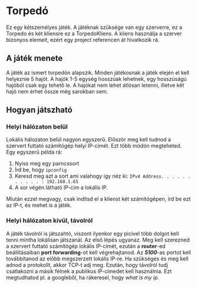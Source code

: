 # Torpedó
Ez egy kétszemélyes játék. A játéknak szüksége van egy szerverre, ez a Torpedo és két kliensre ez a TorpedoKliens. A kliens használja a szerver bizonyos elemeit, ezért egy project referencen át hivatkozik rá.
## A játék menete
A játék az ismert torpedón alapszik. Minden játékosnak a játék elején el kell helyeznie 5 hajót. A hajók 1-5 egység hosszúak lehetnek, egy hosszúságú hajóból csak egy tehető le. A hajókat nem lehet átlósan letenni, illetve két hajó nem érhet össze még sarokban sem.
## Hogyan játszható
### Helyi hálózaton belül
Lokális hálozaton belül nagyon egyszerű. Először meg kell tudnod a szervert futtató számítógép helyi IP-címét. Ezt több módón megteheted. Egy egyszerű példa rá:
1. Nyiss meg egy parncssort
2. Írd be, hogy `ipconfig`
3. Keresd meg azt a sort ami valahogy így néz ki: `IPv4 Address. . . . . . . . . . . : 192.168.1.65`
4. A sor végén látható IP-cím a lokális IP.

Miután ezzel megvagy, csak indítsd el a klienst két számítógépen, írd be ezt az IP-t, és mehet is a játék.
### Helyi hálózaton kívül, távolról
A játék távolról is játszahtó, viszont ilyenkor egy picivel több dolgot kell tenni mintha lokálisan játszanál. Az első lépés ugyanaz. Meg kell szerezned a szervert futtató számítógép lokális IP-címét, ezután a **router**-ed beállításaiban **port forwarding**-ot kell végrehajtanod. Az **_5100_**-as portot kell továbbítanod az előbb megszerzett lokális IP-re. Ha szükséges és meg kell adnod a protokollt, akkor TCP-t adj meg. Ezután, hogy távolról tudj csatlakozni a másik félnek a publikus IP-címedet kell használnia. Ezt megtudhatod pl. a googleből, ha rákeresel, hogy _what is my ip_.

